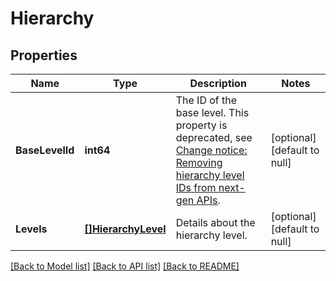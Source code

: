 # Hierarchy

## Properties
Name | Type | Description | Notes
------------ | ------------- | ------------- | -------------
**BaseLevelId** | **int64** | The ID of the base level. This property is deprecated, see [Change notice: Removing hierarchy level IDs from next-gen APIs](https://developer.atlassian.com/cloud/jira/platform/change-notice-removing-hierarchy-level-ids-from-next-gen-apis/). | [optional] [default to null]
**Levels** | [**[]HierarchyLevel**](HierarchyLevel.md) | Details about the hierarchy level. | [optional] [default to null]

[[Back to Model list]](../README.md#documentation-for-models) [[Back to API list]](../README.md#documentation-for-api-endpoints) [[Back to README]](../README.md)

